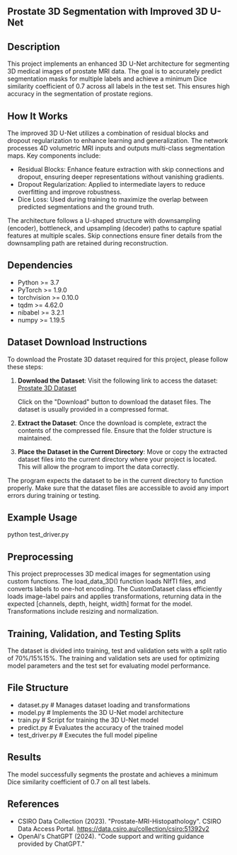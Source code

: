 ## Prostate 3D Segmentation with Improved 3D U-Net

## Description
This project implements an enhanced 3D U-Net architecture for segmenting 3D medical images of prostate MRI data. The goal is to accurately predict segmentation masks for multiple labels and achieve a minimum Dice similarity coefficient of 0.7 across all labels in the test set. This ensures high accuracy in the segmentation of prostate regions.

## How It Works
The improved 3D U-Net utilizes a combination of residual blocks and dropout regularization to enhance learning and generalization. The network processes 4D volumetric MRI inputs and outputs multi-class segmentation maps. Key components include:

- Residual Blocks: Enhance feature extraction with skip connections and dropout, ensuring deeper representations without vanishing gradients.
- Dropout Regularization: Applied to intermediate layers to reduce overfitting and improve robustness.
- Dice Loss: Used during training to maximize the overlap between predicted segmentations and the ground truth.

The architecture follows a U-shaped structure with downsampling (encoder), bottleneck, and upsampling (decoder) paths to capture spatial features at multiple scales. Skip connections ensure finer details from the downsampling path are retained during reconstruction.

## Dependencies
- Python >= 3.7
- PyTorch >= 1.9.0
- torchvision >= 0.10.0
- tqdm >= 4.62.0
- nibabel >= 3.2.1
- numpy >= 1.19.5

## Dataset Download Instructions

To download the Prostate 3D dataset required for this project, please follow these steps:

1. **Download the Dataset**: Visit the following link to access the dataset:
   [Prostate 3D Dataset](https://data.csiro.au/collection/csiro:51392v2?redirected=true)
   
   Click on the "Download" button to download the dataset files. The dataset is usually provided in a compressed format.

2. **Extract the Dataset**: Once the download is complete, extract the contents of the compressed file. Ensure that the folder structure is maintained.

3. **Place the Dataset in the Current Directory**: Move or copy the extracted dataset files into the current directory where your project is located. This will allow the program to import the data correctly.

The program expects the dataset to be in the current directory to function properly. 
Make sure that the dataset files are accessible to avoid any import errors during training or testing.

## Example Usage
python test_driver.py

## Preprocessing
This project preprocesses 3D medical images for segmentation using custom functions. 
The load_data_3D() function loads NIfTI files, and converts labels to one-hot encoding. 
The CustomDataset class efficiently loads image-label pairs and applies transformations, 
returning data in the expected [channels, depth, height, width] format for the model. 
Transformations include resizing and normalization.

## Training, Validation, and Testing Splits
The dataset is divided into training, test and validation sets with a split ratio 
of 70%/15%15%. The training and validation sets are used for optimizing model parameters and 
the test set for evaluating model performance.

## File Structure
- dataset.py                 # Manages dataset loading and transformations
- model.py                   # Implements the 3D U-Net model architecture
- train.py                   # Script for training the 3D U-Net model
- predict.py                 # Evaluates the accuracy of the trained model
- test_driver.py             # Executes the full model pipeline

## Results
The model successfully segments the prostate and achieves a minimum Dice 
similarity coefficient of 0.7 on all test labels. 

## References
- CSIRO Data Collection (2023). "Prostate-MRI-Histopathology". CSIRO Data Access Portal. https://data.csiro.au/collection/csiro:51392v2
- OpenAI's ChatGPT (2024). "Code support and writing guidance provided by ChatGPT."
